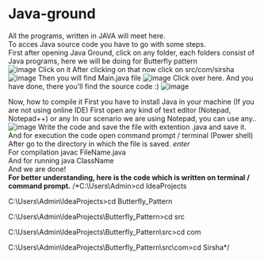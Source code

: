# Java-ground
All the programs, written in JAVA will meet here.<br>
To acces Java source code you have to go with some steps. <br>
First after opening Java Ground, click on any folder, each folders consist of Java programs, here we will be doing for Butterfly pattern <br>
![image](https://user-images.githubusercontent.com/69218962/216254597-749bc246-fcaf-4f18-ac61-7c981f060864.png)
Click on it
After clicking on that now click on src/com/sirsha
![image](https://user-images.githubusercontent.com/69218962/216254681-3f3b5dc8-5fda-4a69-82dc-99840c4a1d3a.png)
Then you will find Main.java file
![image](https://user-images.githubusercontent.com/69218962/216254784-80db3480-3c12-4b77-b41e-b0f6c9740803.png)
Click over here.
And you have done, there you'll find the source code :)
![image](https://user-images.githubusercontent.com/69218962/216254963-e68b50c7-3ebd-4a58-881e-adc10fd54435.png)

Now, how to compile it
First you have to install Java in your machine (If you are not using online IDE) 
First open any kind of text editor (Notepad, Notepad++) or any
In our scenario we are using Notepad, you can use any..
![image](https://user-images.githubusercontent.com/69218962/216255586-840ce845-247d-452b-b7fc-1a2d3a7fd871.png)
Write the code and save the file with extention .java and save it. <br>
And for execution the code open command prompt / terminal (Power shell)
After go to the directory in which the file is saved. *enter* <br>
For compilation  javac FileName.java <br>
And for running java ClassName <br>
And we are done! <br>
**For better understanding, here is the code which is written on terminal / command prompt.**
/*C:\Users\Admin>cd IdeaProjects

C:\Users\Admin\IdeaProjects>cd Butterfly_Pattern

C:\Users\Admin\IdeaProjects\Butterfly_Pattern>cd src

C:\Users\Admin\IdeaProjects\Butterfly_Pattern\src>cd com

C:\Users\Admin\IdeaProjects\Butterfly_Pattern\src\com>cd Sirsha*/
